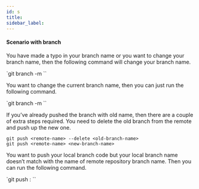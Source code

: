 ```yaml
---
id: s
title:
sidebar_label:
---
```


#### Scenario with branch

You have made a typo in your branch name or you want to change your branch name, then the following command will change your branch name.

`git branch -m <old-branch-name> <new-branch-name>``

You want to change the current branch name, then you can just run the following command.

`git branch -m <new-branch-name> ``

If you’ve already pushed the branch with old name, then there are a couple of extra steps required. You need to delete the old branch from the remote and push up the new one.

```
git push <remote-name> --delete <old-branch-name>
git push <remote-name> <new-branch-name>
```

You want to push your local branch code but your local branch name doesn’t match with the name of remote repository branch name. Then you can run the following command.

`git push <remote-name> <local-branch-name>:<remote-branch-name> ``
